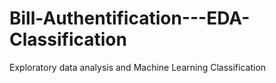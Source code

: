 # Bill-Authentification---EDA-Classification

Exploratory data analysis and Machine Learning Classification 
